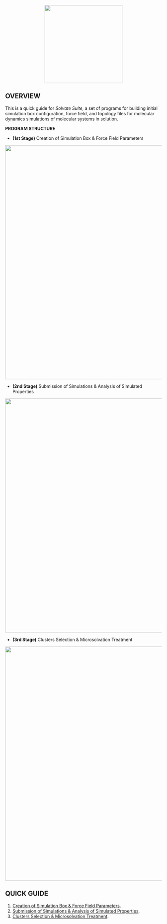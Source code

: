 <div align="center">
<img src="https://user-images.githubusercontent.com/69423088/253824433-a6b55273-b084-4283-a0b6-b8d40bc52890.png" width="250px"/>
</div>

## OVERVIEW

This is a quick guide for _Solvate Suite_, a set of programs for building initial simulation box configuration, force field, and topology files for molecular dynamics simulations of molecular systems in solution.

**PROGRAM STRUCTURE**

* **(1st Stage)** Creation of Simulation Box & Force Field Parameters

<div align="center">
<img src="https://github.com/otaviolsantana/solvate/assets/69423088/cf13d12e-1b75-411c-a058-0317c1b7d890" width="750px"/>
</div>

* **(2nd Stage)** Submission of Simulations & Analysis of Simulated Properties

<div align="center">
<img src="https://github.com/otaviolsantana/solvate/assets/69423088/f4d64def-8bed-440c-86b1-bf35764036bd" width="750px"/>
</div>

* **(3rd Stage)** Clusters Selection & Microsolvation Treatment

<div align="center">
<img src="https://github.com/user-attachments/assets/af0406bd-35f7-4bd5-87ca-1dba22bdf998" width="750px"/>
</div>

## QUICK GUIDE

1. [Creation of Simulation Box & Force Field Parameters](https://github.com/otaviolsantana/solvate/blob/main/manual/stages/1st_Stage.md).
2. [Submission of Simulations & Analysis of Simulated Properties](https://github.com/otaviolsantana/solvate/blob/main/manual/stages/2nd_Stage.md).
3. [Clusters Selection & Microsolvation Treatment](https://github.com/otaviolsantana/solvate/blob/main/manual/stages/3rd_Stage.md).

